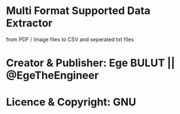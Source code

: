 # Multi Format Supported Data Extractor
 from PDF / Image files to CSV and seperated txt files

# Creator & Publisher: Ege BULUT || @EgeTheEngineer


# Licence & Copyright: GNU

